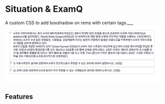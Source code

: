 Situation & ExamQ
=================
A custom CSS to add boxshadow on rems with certain tags.___
![](SituationExamImg.png)
## Features
